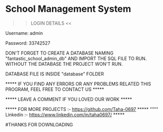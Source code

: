 # School Management System

>> LOGIN DETAILS <<

Username: admin


Password: 33742527


DON'T FORGET TO CREATE A DATABASE NAMING "fantastic_school_admin_db" AND IMPORT THE SQL FILE TO RUN.
WITHOUT THE DATABASE THE PROJECT WON'T RUN.

DATABASE FILE IS INSIDE "database" FOLDER

***** IF YOU FIND ANY ERRORS OR ANY PROBLEMS RELATED THIS PROGRAM, FEEL FREE TO CONTACT US *****  


***** LEAVE A COMMENT IF YOU LOVED OUR WORK *****


***** FOR MORE PROJECTS :- https://github.com/Taha-0697 *****
"""" Linkedin :- https://www.linkedin.com/in/taha0697/ ***** 



#THANKS FOR DOWNLOADING
